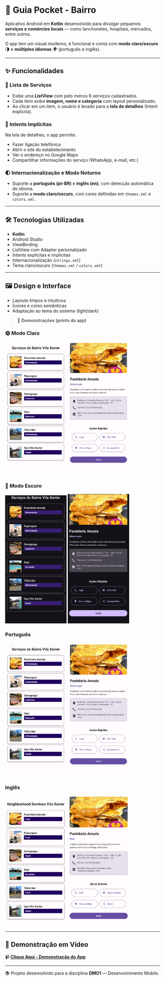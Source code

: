 # 📱 Guia Pocket - Bairro

Aplicativo Android em **Kotlin** desenvolvido para divulgar pequenos **serviços e comércios locais** — como lanchonetes, hospitais, mercados, entre outros.  

O app tem um visual moderno, é funcional e conta com **modo claro/escuro** 🌗 e **múltiplos idiomas** 🌍 (português e inglês).

---

## ✨ Funcionalidades

### 🧭 Lista de Serviços
- Exibe uma **ListView** com pelo menos 6 serviços cadastrados.  
- Cada item exibe **imagem, nome e categoria** com layout personalizado.  
- Ao clicar em um item, o usuário é levado para a **tela de detalhes** (Intent explícita).

### 🔗 Intents Implícitas
Na tela de detalhes, o app permite:
- Fazer ligação telefônica  
- Abrir o site do estabelecimento  
- Ver o endereço no Google Maps  
- Compartilhar informações do serviço (WhatsApp, e-mail, etc.)

### 🌓 Internacionalização e Modo Noturno
- Suporte a **português (pt-BR)** e **inglês (en)**, com detecção automática do idioma.  
- Suporte a **modo claro/escuro**, com cores definidas em `themes.xml` e `colors.xml`.

---

## 🛠️ Tecnologias Utilizadas
- **Kotlin**  
- Android Studio  
- ViewBinding  
- ListView com Adapter personalizado  
- Intents explícitas e implícitas  
- Internacionalização (`strings.xml`)  
- Tema claro/escuro (`themes.xml` / `colors.xml`)

---

## 🖼️ Design e Interface
- Layouts limpos e intuitivos  
- Ícones e cores semânticas  
- Adaptação ao tema do sistema (light/dark)  

> 📸 **Demonstrações (prints do app)**  

### 🌞 Modo Claro
<p align="left">
  <img src="./img/modo_claro_1_pt.png" width="200"/>
  <img src="./img/modo_claro_2_pt.png" width="200"/>
</p>

### 🌙 Modo Escuro
<p align="left">
  <img src="./img/modo_escuro_1_pt.png" width="200"/>
  <img src="./img/modo_escuro_2_pt.png" width="200"/>
</p>

### Português
<p align="left">
  <img src="./img/modo_claro_1_pt.png" width="200"/>
  <img src="./img/modo_claro_2_pt.png" width="200"/>
</p>

### Inglês
<p align="left">
  <img src="./img/modo_ingles_1.png" width="200"/>
  <img src="./img/modo_ingles_2.png" width="200"/>
</p>

---

## 🎥 Demonstração em Vídeo

📹 **[Clique Aqui - Demonstração do App](./video/video_projeto.mp4)**

---

📚 Projeto desenvolvido para a disciplina **DMO1** — Desenvolvimento Mobile.
